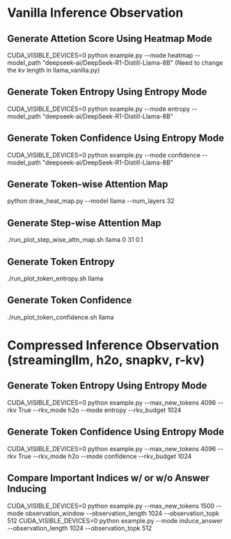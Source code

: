 # Vanilla Inference Observation

## Generate Attetion Score Using Heatmap Mode
CUDA_VISIBLE_DEVICES=0 python example.py --mode heatmap --model_path "deepseek-ai/DeepSeek-R1-Distill-Llama-8B"
(Need to change the kv length in llama_vanilla.py)

## Generate Token Entropy Using Entropy Mode
CUDA_VISIBLE_DEVICES=0 python example.py --mode entropy --model_path "deepseek-ai/DeepSeek-R1-Distill-Llama-8B"

## Generate Token Confidence Using Entropy Mode
CUDA_VISIBLE_DEVICES=0 python example.py --mode confidence --model_path "deepseek-ai/DeepSeek-R1-Distill-Llama-8B"

## Generate Token-wise Attention Map
python draw_heat_map.py --model llama --num_layers 32

## Generate Step-wise Attention Map
./run_plot_step_wise_attn_map.sh llama 0 31 0.1

## Generate Token Entropy
./run_plot_token_entropy.sh llama

## Generate Token Confidence
./run_plot_token_confidence.sh llama



# Compressed Inference Observation (streamingllm, h2o, snapkv, r-kv)

## Generate Token Entropy Using Entropy Mode
CUDA_VISIBLE_DEVICES=0 python example.py --max_new_tokens 4096 --rkv True --rkv_mode h2o --mode entropy --rkv_budget 1024

## Generate Token Confidence Using Entropy Mode
CUDA_VISIBLE_DEVICES=0 python example.py --max_new_tokens 4096 --rkv True --rkv_mode h2o --mode confidence --rkv_budget 1024

## Compare Important Indices w/ or w/o Answer Inducing
CUDA_VISIBLE_DEVICES=0 python example.py --max_new_tokens 1500  --mode observation_window --observation_length 1024 --observation_topk 512
CUDA_VISIBLE_DEVICES=0 python example.py --mode induce_answer --observation_length 1024 --observation_topk 512 


